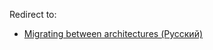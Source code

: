 Redirect to:

*   [Migrating between architectures (Русский)](/index.php?title=Migrating_between_architectures_(%D0%A0%D1%83%D1%81%D1%81%D0%BA%D0%B8%D0%B9)&redirect=no "Migrating between architectures (Русский)")